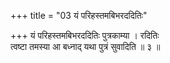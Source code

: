 +++
title = "03 यं परिहस्तमबिभरददितिः"

+++
यं परिहस्तमबिभरददितिः पुत्रकाम्या । रदितिः  
त्वष्टा तमस्या आ बध्नाद् यथा पुत्रं सुवादिति ॥ ३ ॥